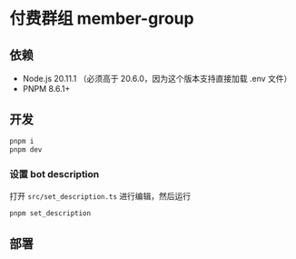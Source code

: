 # 付费群组 member-group

## 依赖

- Node.js 20.11.1 （必须高于 20.6.0，因为这个版本支持直接加载 .env 文件）
- PNPM 8.6.1+

## 开发

```bash
pnpm i
pnpm dev
```

### 设置 bot description

打开 `src/set_description.ts` 进行编辑，然后运行

```bash
pnpm set_description
```

## 部署
